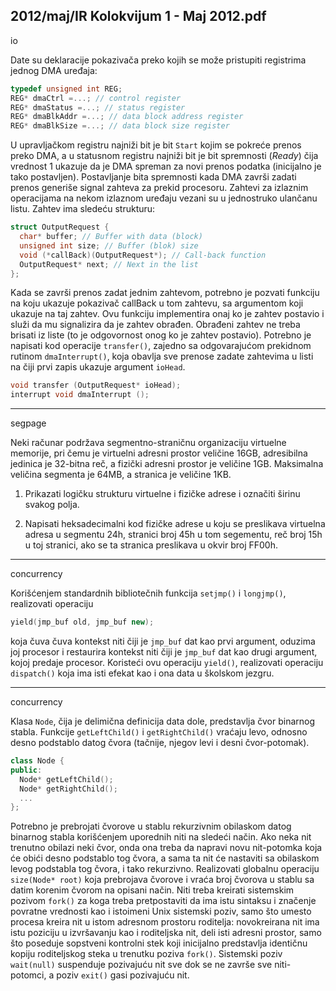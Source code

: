 2012/maj/IR Kolokvijum 1 - Maj 2012.pdf
--------------------------------------------------------------------------------
io

Date su deklaracije pokazivača preko kojih se može pristupiti registrima jednog DMA
uređaja:
```cpp
typedef unsigned int REG;
REG* dmaCtrl =...; // control register
REG* dmaStatus =...; // status register
REG* dmaBlkAddr =...; // data block address register
REG* dmaBlkSize =...; // data block size register
```
U upravljačkom registru najniži bit je bit `Start` kojim se pokreće prenos preko DMA,  a u
statusnom registru najniži bit je bit spremnosti (*Ready*) čija vrednost 1 ukazuje da je DMA
spreman za novi prenos podatka (inicijalno je tako postavljen).  Postavljanje bita spremnosti
kada DMA završi zadati prenos generiše signal zahteva za prekid procesoru.
Zahtevi za izlaznim operacijama na nekom izlaznom uređaju vezani su u jednostruko
ulančanu listu. Zahtev ima sledeću strukturu:
```cpp
struct OutputRequest {
  char* buffer; // Buffer with data (block)
  unsigned int size; // Buffer (blok) size
  void (*callBack)(OutputRequest*); // Call-back function
  OutputRequest* next; // Next in the list
};
```
Kada se završi prenos zadat jednim zahtevom, potrebno je pozvati funkciju na koju ukazuje
pokazivač callBack u tom zahtevu, sa argumentom koji ukazuje na taj zahtev. Ovu funkciju
implementira onaj ko je zahtev postavio i služi da mu signalizira da je zahtev obrađen.
Obrađeni zahtev ne treba brisati iz liste (to je odgovornost onog ko je zahtev postavio).
Potrebno je napisati kod operacije `transfer()`, zajedno sa odgovarajućom prekidnom
rutinom `dmaInterrupt()`, koja obavlja sve prenose zadate zahtevima u listi na čiji prvi zapis
ukazuje argument `ioHead`.
```cpp
void transfer (OutputRequest* ioHead);
interrupt void dmaInterrupt ();
```

--------------------------------------------------------------------------------
segpage


Neki računar podržava segmentno-straničnu organizaciju virtuelne memorije,  pri čemu je
virtuelni adresni prostor veličine 16GB,  adresibilna jedinica je 32-bitna reč, a fizički adresni
prostor je veličine 1GB. Maksimalna veličina segmenta je 64MB, a stranica je veličine 1KB.

1. Prikazati logičku strukturu virtuelne i fizičke adrese i označiti širinu svakog polja.

2. Napisati heksadecimalni kod fizičke adrese u koju se preslikava virtuelna adresa u
segmentu 24h, stranici broj 45h u tom segementu, reč broj 15h u toj stranici, ako se ta stranica
preslikava u okvir broj FF00h.

--------------------------------------------------------------------------------
concurrency

Korišćenjem standardnih bibliotečnih funkcija `setjmp()` i `longjmp()`, realizovati operaciju
```cpp
yield(jmp_buf old, jmp_buf new);
```
koja čuva čuva kontekst niti čiji je `jmp_buf` dat kao prvi argument,  oduzima joj procesor i
restaurira kontekst niti čiji je `jmp_buf` dat kao drugi argument, kojoj predaje procesor.
Koristeći ovu operaciju `yield()`, realizovati operaciju `dispatch()` koja ima isti efekat kao i
ona data u školskom jezgru.

--------------------------------------------------------------------------------
concurrency

Klasa `Node`, čija je delimična definicija data dole, predstavlja čvor binarnog stabla. Funkcije
`getLeftChild()` i `getRightChild()` vraćaju levo, odnosno desno podstablo datog čvora
(tačnije, njegov levi i desni čvor-potomak).
```cpp
class Node {
public:
  Node* getLeftChild();
  Node* getRightChild();
  ...
};
```

Potrebno je prebrojati čvorove u stablu rekurzivnim obilaskom datog binarnog stabla
korišćenjem uporednih niti na sledeći način. Ako neka nit trenutno obilazi neki čvor, onda ona
treba da napravi novu nit-potomka koja će obići desno podstablo tog čvora, a sama ta nit će
nastaviti sa obilaskom levog podstabla tog čvora, i tako rekurzivno.
Realizovati globalnu operaciju `size(Node* root)` koja prebrojava čvorove i vraća broj
čvorova u stablu sa datim korenim čvorom na opisani način.  Niti treba kreirati sistemskim
pozivom `fork()` za koga treba pretpostaviti da ima istu sintaksu i značenje povratne vrednosti
kao i istoimeni Unix sistemski poziv, samo što umesto procesa kreira nit u istom adresnom
prostoru roditelja: novokreirana nit ima istu poziciju u izvršavanju kao i roditeljska nit, deli
isti adresni prostor, samo što poseduje sopstveni kontrolni stek koji inicijalno predstavlja
identičnu kopiju roditeljskog steka u trenutku poziva `fork()`.  Sistemski poziv `wait(null)`
suspenduje pozivajuću nit sve dok se ne završe sve niti-potomci,  a poziv `exit()` gasi
pozivajuću nit.
